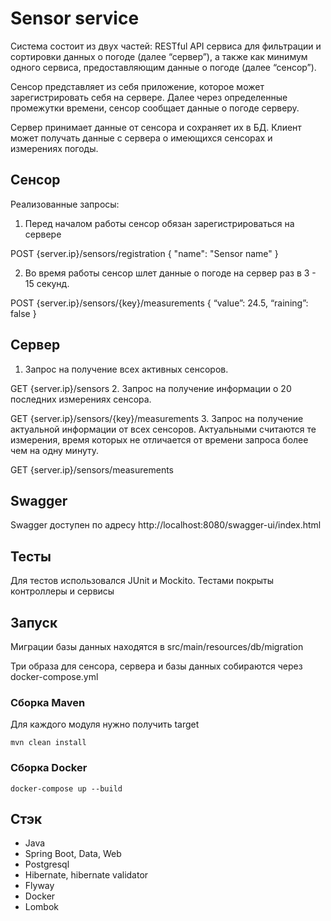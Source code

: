 # Sensor service

Система состоит из двух частей: RESTful API сервиса для фильтрации и сортировки данных о погоде (далее “сервер”), а также как минимум одного сервиса, предоставляющим данные о погоде (далее “сенсор”). 

Сенсор представляет из себя приложение, которое может зарегистрировать себя на сервере. Далее через определенные промежутки времени, сенсор сообщает данные о погоде серверу. 

Сервер принимает данные от сенсора и сохраняет их в БД. Клиент может получать данные с сервера о имеющихся сенсорах и измерениях погоды.

## Сенсор
Реализованные запросы:

1. Перед началом работы сенсор обязан зарегистрироваться на сервере

POST {server.ip}/sensors/registration { "name": "Sensor name" }

2. Во время работы сенсор шлет данные о погоде на сервер раз в 3 - 15 секунд.

POST {server.ip}/sensors/{key}/measurements { “value”: 24.5, “raining”: false }

## Сервер

1.	Запрос на получение всех активных сенсоров. 

GET {server.ip}/sensors 
2. Запрос на получение информации о 20 последних измерениях сенсора. 

GET {server.ip}/sensors/{key}/measurements 
3.	Запрос на получение актуальной информации от всех сенсоров. Актуальными считаются те измерения, время которых не отличается от времени запроса более чем на одну минуту. 

GET {server.ip}/sensors/measurements

## Swagger

Swagger доступен по адресу http://localhost:8080/swagger-ui/index.html

## Тесты

Для тестов использовался JUnit и Mockito. Тестами покрыты контроллеры и сервисы

## Запуск

Миграции базы данных находятся в src/main/resources/db/migration

Три образа для сенсора, сервера и базы данных собираются через docker-compose.yml

### Сборка Maven

Для каждого модуля нужно получить target

```mvn clean install```

### Сборка Docker

```docker-compose up --build```

## Стэк
- Java
- Spring Boot, Data, Web
- Postgresql
- Hibernate, hibernate validator
- Flyway
- Docker
- Lombok
